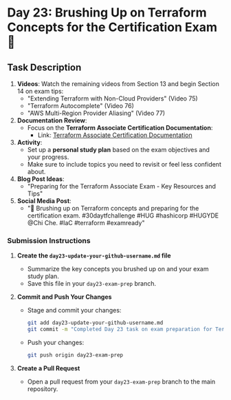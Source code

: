 # Day 23: Brushing Up on Terraform Concepts for the Certification Exam 🎯

## Task Description

1. **Videos**: Watch the remaining videos from Section 13 and begin Section 14 on exam tips:
   - "Extending Terraform with Non-Cloud Providers" (Video 75)
   - "Terraform Autocomplete" (Video 76)
   - "AWS Multi-Region Provider Aliasing" (Video 77)
2. **Documentation Review**: 
   - Focus on the **Terraform Associate Certification Documentation**: 
     - Link: [Terraform Associate Certification Documentation](https://developer.hashicorp.com/terraform/tutorials/certification-003/associate-study-003)
3. **Activity**: 
   - Set up a **personal study plan** based on the exam objectives and your progress.
   - Make sure to include topics you need to revisit or feel less confident about.
4. **Blog Post Ideas**: 
   - "Preparing for the Terraform Associate Exam - Key Resources and Tips"
5. **Social Media Post**: 
   - "🎯 Brushing up on Terraform concepts and preparing for the certification exam. #30daytfchallenge #HUG #hashicorp #HUGYDE @Chi Che. #IaC #terraform #examready"

### Submission Instructions

1. **Create the `day23-update-your-github-username.md` file**
   - Summarize the key concepts you brushed up on and your exam study plan.
   - Save this file in your `day23-exam-prep` branch.

2. **Commit and Push Your Changes**
   - Stage and commit your changes:
     ```bash
     git add day23-update-your-github-username.md
     git commit -m "Completed Day 23 task on exam preparation for Terraform"
     ```
   - Push your changes:
     ```bash
     git push origin day23-exam-prep
     ```

3. **Create a Pull Request**
   - Open a pull request from your `day23-exam-prep` branch to the main repository.




